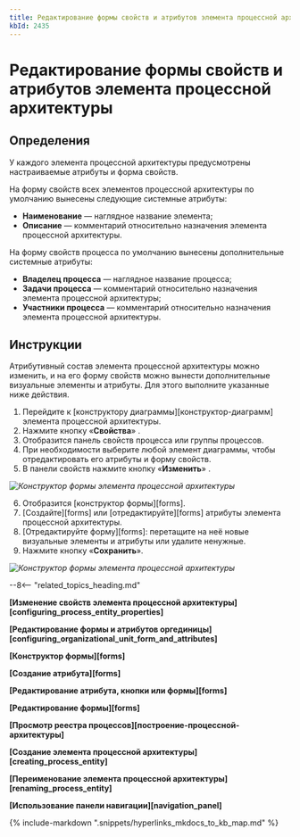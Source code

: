 ```yaml
---
title: Редактирование формы свойств и атрибутов элемента процессной архитектуры
kbId: 2435
---
```


# Редактирование формы свойств и атрибутов элемента процессной архитектуры

## Определения

У каждого элемента процессной архитектуры предусмотрены настраиваемые атрибуты и форма свойств.

На форму свойств всех элементов процессной архитектуры по умолчанию вынесены следующие системные атрибуты:

- **Наименование** — наглядное название элемента;
- **Описание** — комментарий относительно назначения элемента процессной архитектуры.

На форму свойств процесса по умолчанию вынесены дополнительные системные атрибуты:

- **Владелец процесса** — наглядное название процесса;
- **Задачи процесса** — комментарий относительно назначения элемента процессной архитектуры;
- **Участники процесса** — комментарий относительно назначения элемента процессной архитектуры.

## Инструкции

Атрибутивный состав элемента процессной архитектуры можно изменить, и на его форму свойств можно вынести дополнительные визуальные элементы и атрибуты. Для этого выполните указанные ниже действия.

1. Перейдите к [конструктору диаграммы][конструктор-диаграмм] элемента процессной архитектуры.
2. Нажмите кнопку «**Свойства**» *‌*.
3. Отобразится панель свойств процесса или группы процессов.
4. При необходимости выберите любой элемент диаграммы, чтобы отредактировать его атрибуты и форму свойств.
5. В панели свойств нажмите кнопку «**Изменить**» *‌*.

_![Конструктор формы элемента процессной архитектуры](https://kb.comindware.ru/assets/configuring_process_entity_form_designer_edit_form.png)_

6. Отобразится [конструктор формы][forms].
7. [Создайте][forms] или [отредактируйте][forms] атрибуты элемента процессной архитектуры.
8. [Отредактируйте форму][forms]: перетащите на неё новые визуальные элементы и атрибуты или удалите ненужные.
9. Нажмите кнопку «**Сохранить**».

_![Конструктор формы элемента процессной архитектуры](https://kb.comindware.ru/assets/configuring_process_entity_form_designer.png)_

--8<-- "related_topics_heading.md"

**[Изменение свойств элемента процессной архитектуры][configuring_process_entity_properties]**

**[Редактирование формы и атрибутов оргединицы][configuring_organizational_unit_form_and_attributes]**

**[Конструктор формы][forms]**

**[Создание атрибута][forms]**

**[Редактирование атрибута, кнопки или формы][forms]**

**[Редактирование формы][forms]**

**[Просмотр реестра процессов][построение-процессной-архитектуры]**

**[Создание элемента процессной архитектуры][creating_process_entity]**

**[Переименование элемента процессной архитектуры][renaming_process_entity]**

**[Использование панели навигации][navigation_panel]**

{% include-markdown ".snippets/hyperlinks_mkdocs_to_kb_map.md" %}
